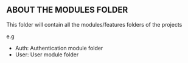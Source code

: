 ## ABOUT THE MODULES FOLDER

This folder will contain all the modules/features folders of the projects

e.g

- Auth: Authentication module folder
- User: User module folder
